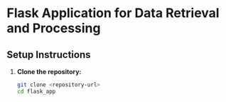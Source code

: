 # Flask Application for Data Retrieval and Processing

## Setup Instructions

1. **Clone the repository:**
   ```sh
   git clone <repository-url>
   cd flask_app
